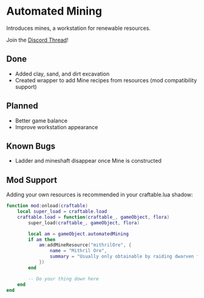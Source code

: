 # Automated Mining

Introduces mines, a workstation for renewable resources.

Join the [Discord Thread](https://discord.com/channels/982162184366862336/1054746343517732915)!

## Done
- Added clay, sand, and dirt excavation
- Created wrapper to add Mine recipes from resources (mod compatibility support)

## Planned
- Better game balance
- Improve workstation appearance

## Known Bugs
- Ladder and mineshaft disappear once Mine is constructed

## Mod Support
Adding your own resources is recommended in your craftable.lua shadow:
```lua
function mod:onload(craftable)
    local super_load = craftable.load
    craftable.load = function(craftable_, gameObject, flora)
        super_load(craftable_, gameObject, flora)

        local am = gameObject.automatedMining
        if am then
            am:addMineResource("mithrilOre", {
                name = "Mithril Ore",
                summary = "Usually only obtainable by raiding dwarven foundries or befriending old hobbits.",
            })
        end

        -- Do your thing down here
    end
end
```
